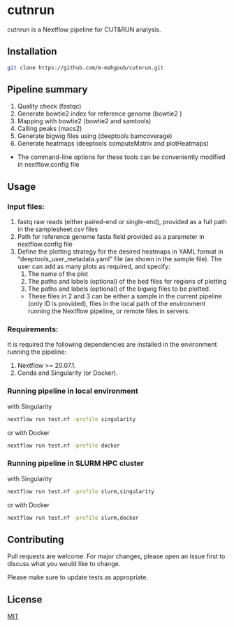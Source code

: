 # cutnrun

cutnrun is a Nextflow pipeline for CUT&RUN analysis.

## Installation

```bash
git clone https://github.com/m-mahgoub/cutnrun.git
```

## Pipeline summary
1. Quality check (fastqc)
2. Generate bowtie2 index for reference genome (bowtie2 )
3. Mapping with bowtie2 (bowtie2 and samtools)
4. Calling peaks (macs2)
5. Generate bigwig files using (deeptools bamcoverage)
6. Generate heatmaps (deeptools computeMatrix and plotHeatmaps)
* The command-line options for these tools can be conveniently modified in nextflow.config file




## Usage
### Input files:
1. fastq raw reads (either paired-end or single-end), provided as a full path in the samplesheet.csv files
2. Path for reference genome fasta field provided as a parameter in nextflow.config file
3. Define the plotting strategy for the desired heatmaps in YAML format in “deeptools_user_metadata.yaml” file (as shown in the sample file). The user can add as many plots as required, and specify:
     1) The name of the plot
     2) The paths and labels (optional) of the bed files for regions of plotting
    3) The paths and labels (optional) of the bigwig files to be plotted.
    * These files in 2 and 3 can be either a sample in the current pipeline (only ID is provided), files in the local path of the environment running the Nextflow pipeline, or remote files in servers.

### Requirements:
It is required the following dependencies are installed in the environment running the pipeline:
1. Nextflow >= 20.07.1.
2. Conda and Singularity (or Docker).

### Running pipeline in local environment
with Singularity
```bash
nextflow run test.nf -profile singularity
```
or with Docker
```bash
nextflow run test.nf -profile docker
```

### Running pipeline in SLURM HPC cluster
with Singularity
```bash
nextflow run test.nf -profile slurm,singularity
```
or with Docker
```bash
nextflow run test.nf -profile slurm,docker
```


## Contributing
Pull requests are welcome. For major changes, please open an issue first to discuss what you would like to change.

Please make sure to update tests as appropriate.

## License
[MIT](https://choosealicense.com/licenses/mit/)